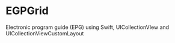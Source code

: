 # EGPGrid
Electronic program guide (EPG) using Swift, UICollectionVIew and UICollectionViewCustomLayout
